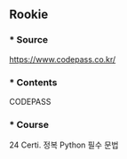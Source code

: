 ## Rookie

### * Source
https://www.codepass.co.kr/

### * Contents
CODEPASS

### * Course
24 Certi. 정복 Python 필수 문법
